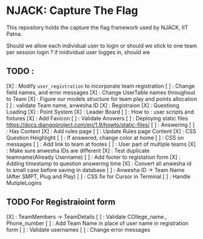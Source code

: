 # NJACK: Capture The Flag 

This repository holds the capture the flag framework used by NJACK, IIT Patna.

Should we allow each individual user to login or should we stick to one team per session login ?
if inidividual user logges in, should we
## TODO :
[X] : Modify `user_registration` to incorporate team registration
[ ] :   Change field names, and error messages
[X] : Change UserTable names throughout to Team
[X] : Figure our models structure for team play and points allocation
[ ] : validate Team name, anwesha ID
[X] : Registraion 
[X] : Questiong Loading
[X] : Point System
[X] : Leader Board
[ ] : How to : user scripts and fixtures
[X] : Add Favicon
[ ] : Validate Answers
[ ] : Deploying static files https://docs.djangoproject.com/en/1.9/howto/static-files/
[ ] : Answering
[ ] : Has Context
[X] : Add rules page
[ ] : Update Rules page Content
[X] : CSS Question Heighlight
[ ] : If answered, change color at home
[ ] : CSS on messages
[ ] : Add link to team at footes
[ ] : User part of multiple teams
[X] : Make sure anwesha IDs are different
[X] : Test duplicate teamname(Already Username)
[ ] : Add footer to registation form
[X] : Adding timestamp to question answering time
[X] : Convert all anwesha id to small case before saving in database
[ ] : Anwesha ID -> Team Name (After SMPT, Plug and Play)
[ ] : CSS fix for Cursor in Terminal
[ ] : Handle MutipleLogins

## TODO For Registraioint form
[X] : TeamMembers -> TeamDetails
[ ] : Validate COllege_name., Phone_number
[ ] : Add Team Name in place of user name in registration form
[ ] : Validate usernames
[ ] : Change error messages 
